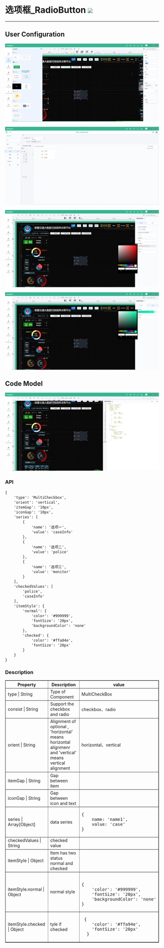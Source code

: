 # 选项框\_RadioButton ![](/assets/radiobutton.png)

---

## User Configuration 


![](/assets/controls/Radiobutton01.png)

![](/assets/controls/Radiobutton02.png)

![](/assets/controls/Radiobutton04.png)

![](/assets/controls/Radiobutton05.png)



## Code Model

![](/assets/controls/Radiobutton03.png)

### API
```
{
    'type': 'MultiCheckbox',
    'orient': 'vertical',
    'itemGap': '10px',
    'iconGap': '10px',
    'series': [
        {
            'name': '选项一',
            'value': 'caseInfo'
        },
        {
            'name': '选项二',
            'value': 'police'
        },
        {
            'name': '选项三',
            'value': 'monitor'
        }
    ],
    'checkedValues': [
        'police',
        'caseInfo'
    ],
    'itemStyle': {
        'normal': {
            'color': '#999999',
            'fontSize': '20px',
            'backgroundColor': 'none'
        },
        'checked': {
            'color': '#ffa84e',
            'fontSize': '20px'
        }
    }
}
```

### Description

<table border="1">
<tr>
	<th width="30%">Property</th>
   <th width="30%">Description</th>
   <th> value </th>
</tr>
<tr>
	<td>type | String</td>
	<td>Type of Component</td>
	<td>MultiCheckBox</td>
</tr>
<tr>
	<td>consist | String</td>
	<td>Support the checkbox and radio</td>
	<td>checkbox、radio</td>
</tr>
<tr>
	<td>orient | String</td>
	<td>Alignment of optional , 'horizontal' means horizontal alignmenr and 'vertical' means vertical alignment</td>
	<td>horizontal、vertical</td>
</tr>
<tr>
	<td>itemGap | String</td>
	<td>Gap between item </td>
	<td></td>
</tr>
<tr>
	<td>iconGap | String</td>
	<td>Gap between icon and text</td>
	<td></td>
</tr>
<tr>
	<td>series | Array[Object]</td>
	<td>data series</td>
	<td>
<pre>
{
	name: 'name1',
	value: 'case'
}
</pre>
	</td>
</tr>
<tr>
	<td>checkedValues | String</td>
	<td> checked value</td>
	<td></td>
</tr>
<tr>
	<td>itemStyle | Object</td>
	<td>Item has two status normal and checked</td>
	<td></td>
</tr>
<tr>
	<td>itemStyle.normal | Object</td>
	<td>normal style</td>
	<td><pre> 
{
	'color': '#999999',
	'fontSize': '20px',
	'backgroundColor': 'none'
}</pre></td>
</tr>
<tr>
	<td>itemStyle.checked | Object</td>
	<td>tyle if checked</td>
	<td><pre> {
	'color': '#ffa94e',
	'fontSize': '20px'
  }</pre></td>
</tr>
</table>
